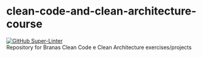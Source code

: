 # clean-code-and-clean-architecture-course

[![GitHub Super-Linter](https://github.com/RafaelMedeirosGomes/clean-code-and-clean-architecture-course/workflows/Lint%20Code%20Base/badge.svg)](https://github.com/marketplace/actions/super-linter)<br>
Repository for Branas Clean Code e Clean Architecture exercises/projects
